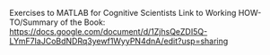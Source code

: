 Exercises to MATLAB for Cognitive Scientists
Link to Working HOW-TO/Summary of the Book: https://docs.google.com/document/d/1ZjhsQeZDI5Q-LYmF7IaJCoBdNDRq3yewf1WyyPN4dnA/edit?usp=sharing

